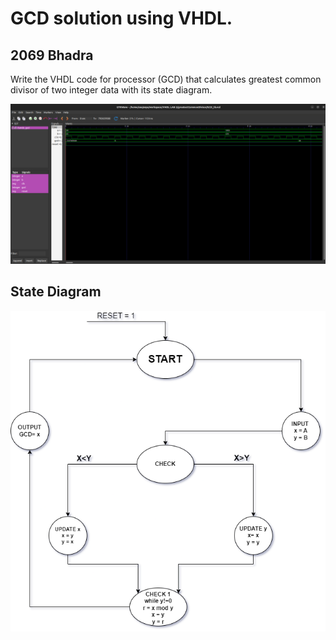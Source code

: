 
<h1>GCD solution using VHDL.</h1>
<h2>2069 Bhadra</h2>
<p>Write the VHDL code for processor (GCD) that calculates greatest common divisor of two integer data with its state diagram.</p>
<img src="./GCD.png" alt="GCD for two numbers." />
<h2>State Diagram</h2>
<img src="gcdState.png" alt="State Diagram for GCD" />

